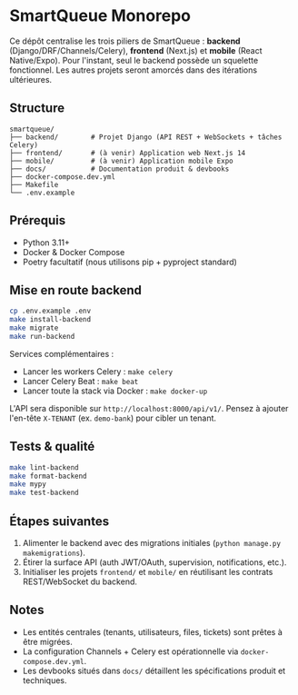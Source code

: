 # SmartQueue Monorepo

Ce dépôt centralise les trois piliers de SmartQueue : **backend** (Django/DRF/Channels/Celery), **frontend** (Next.js) et **mobile** (React Native/Expo). Pour l'instant, seul le backend possède un squelette fonctionnel. Les autres projets seront amorcés dans des itérations ultérieures.

## Structure

```
smartqueue/
├── backend/        # Projet Django (API REST + WebSockets + tâches Celery)
├── frontend/       # (à venir) Application web Next.js 14
├── mobile/         # (à venir) Application mobile Expo
├── docs/           # Documentation produit & devbooks
├── docker-compose.dev.yml
├── Makefile
└── .env.example
```

## Prérequis

- Python 3.11+
- Docker & Docker Compose
- Poetry facultatif (nous utilisons pip + pyproject standard)

## Mise en route backend

```bash
cp .env.example .env
make install-backend
make migrate
make run-backend
```

Services complémentaires :

- Lancer les workers Celery : `make celery`
- Lancer Celery Beat : `make beat`
- Lancer toute la stack via Docker : `make docker-up`

L'API sera disponible sur `http://localhost:8000/api/v1/`. Pensez à ajouter l'en-tête `X-TENANT` (ex. `demo-bank`) pour cibler un tenant.

## Tests & qualité

```bash
make lint-backend
make format-backend
make mypy
make test-backend
```

## Étapes suivantes

1. Alimenter le backend avec des migrations initiales (`python manage.py makemigrations`).
2. Étirer la surface API (auth JWT/OAuth, supervision, notifications, etc.).
3. Initialiser les projets `frontend/` et `mobile/` en réutilisant les contrats REST/WebSocket du backend.

## Notes

- Les entités centrales (tenants, utilisateurs, files, tickets) sont prêtes à être migrées.
- La configuration Channels + Celery est opérationnelle via `docker-compose.dev.yml`.
- Les devbooks situés dans `docs/` détaillent les spécifications produit et techniques.
